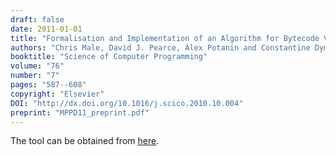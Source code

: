 ```yaml
---
draft: false
date: 2011-01-01
title: "Formalisation and Implementation of an Algorithm for Bytecode Verification of @NonNull Types"
authors: "Chris Male, David J. Pearce, Alex Potanin and Constantine Dymnikov"
booktitle: "Science of Computer Programming"
volume: "76"
number: "7"
pages: "587--608"
copyright: "Elsevier"
DOI: "http://dx.doi.org/10.1016/j.scico.2010.10.004"
preprint: "MPPD11_preprint.pdf"
---
```

The tool can be obtained from [here](JACK).

